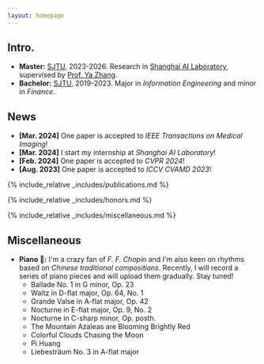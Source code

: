 ```yaml
---
layout: homepage
---
```


## Intro.
- **Master:** [SJTU](https://en.sjtu.edu.cn/), 2023-2026. Research in [Shanghai AI Laboratory](https://www.shlab.org.cn/), supervised by [Prof. Ya Zhang](https://annzhanglion.github.io/).
- **Bachelor:** [SJTU](https://en.sjtu.edu.cn/), 2019-2023. Major in _Information Engineering_ and minor in _Finance_.

## News

- **[Mar. 2024]** One paper is accepted to _IEEE Transactions on Medical Imaging_!
- **[Mar. 2024]** I start my internship at _Shanghai AI Laboratory_!
- **[Feb. 2024]** One paper is accepted to _CVPR 2024_!
- **[Aug. 2023]** One paper is accepted to _ICCV CVAMD 2023_!

{% include_relative _includes/publications.md %}

{% include_relative _includes/honors.md %}

{% include_relative _includes/miscellaneous.md %}
## Miscellaneous
- **Piano 🎹:** I'm a crazy fan of _F. F. Chopin_ and I'm also keen on rhythms based on _Chinese traditional compositions_. Recently, I will record a series of piano pieces and will upload them gradually. Stay tuned!
    * Ballade No. 1 in G minor, Op. 23
    * Waltz in D-flat major, Op. 64, No. 1
    * Grande Valse in A-flat major, Op. 42
    * Nocturne in E-flat major, Op. 9, No. 2
    * Nocturne in C-sharp minor, Op. posth.
    * The Mountain Azaleas are Blooming Brightly Red
    * Colorful Clouds Chasing the Moon
    * Pi Huang
    * Liebesträum No. 3 in A-flat major
